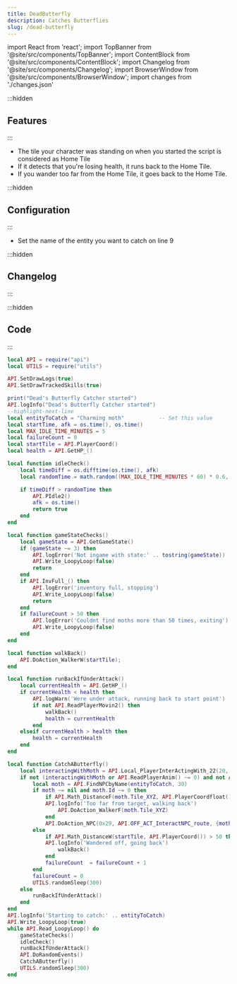 ```yaml
---
title: DeadButterfly
description: Catches Butterflies
slug: /dead-butterfly
---
```



import React from 'react';
import TopBanner from '@site/src/components/TopBanner';
import ContentBlock from '@site/src/components/ContentBlock';
import Changelog from '@site/src/components/Changelog';
import BrowserWindow from '@site/src/components/BrowserWindow';
import changes from './changes.json'

<TopBanner title="Dead Butterfly" version="2023.11" skill="Hunter">
</TopBanner>

:::hidden
## Features
:::

<ContentBlock title="Features">

- The tile your character was standing on when you started the script is considered as Home Tile
- If it detects that you're losing health, it runs back to the Home Tile.
- If you wander too far from the Home Tile, it goes back to the Home Tile.

</ContentBlock>

:::hidden
## Configuration
:::
<ContentBlock title="Configuration">

- Set the name of the entity you want to catch on line 9

</ContentBlock>

:::hidden
## Changelog
:::

<Changelog changes={changes}>

</Changelog>

:::hidden
## Code
:::

<ContentBlock title="Code">

```lua showLineNumbers
local API = require("api")
local UTILS = require("utils")

API.SetDrawLogs(true)
API.SetDrawTrackedSkills(true)

print("Dead's Butterfly Catcher started")
API.logInfo("Dead's Butterfly Catcher started")
--highlight-next-line
local entityToCatch = "Charming moth"           -- Set this value
local startTime, afk = os.time(), os.time()
local MAX_IDLE_TIME_MINUTES = 5
local failureCount = 0
local startTile = API.PlayerCoord()
local health = API.GetHP_()

local function idleCheck()
    local timeDiff = os.difftime(os.time(), afk)
    local randomTime = math.random((MAX_IDLE_TIME_MINUTES * 60) * 0.6, (MAX_IDLE_TIME_MINUTES * 60) * 0.9)

    if timeDiff > randomTime then
        API.PIdle2()
        afk = os.time()
        return true
    end
end

local function gameStateChecks()
    local gameState = API.GetGameState()
    if (gameState ~= 3) then
        API.logError('Not ingame with state:' .. tostring(gameState))
        API.Write_LoopyLoop(false)
        return
    end
    if API.InvFull_() then
        API.logError('inventory full, stopping')
        API.Write_LoopyLoop(false)
        return
    end
    if failureCount > 50 then
        API.logError('Couldnt find moths more than 50 times, exiting')
        API.Write_LoopyLoop(false)
    end
end

local function walkBack()
    API.DoAction_WalkerW(startTile);
end

local function runBackIfUnderAttack()
    local currentHealth = API.GetHP_()
    if currentHealth < health then
        API.logWarn('Were under attack, running back to start point')
        if not API.ReadPlayerMovin2() then
            walkBack()
            health = currentHealth
        end
    elseif currentHealth > health then
        health = currentHealth
    end
end

local function CatchAButterfly()
    local interactingWithMoth = API.Local_PlayerInterActingWith_22(20, entityToCatch)
    if not (interactingWithMoth or API.ReadPlayerAnim() ~= 0) and not API.ReadPlayerMovin2() then
        local moth = API.FindNPCbyName(entityToCatch, 30)
        if moth ~= nil and moth.Id ~= 0 then
            if API.Math_DistanceF(moth.Tile_XYZ, API.PlayerCoordfloat()) > 50 then
            API.logInfo('Too far from target, walking back')
                API.DoAction_WalkerF(moth.Tile_XYZ)
            end
            API.DoAction_NPC(0x29, API.OFF_ACT_InteractNPC_route, {moth.Id}, 50)
        else
            if API.Math_DistanceW(startTile, API.PlayerCoord()) > 50 then
            API.logInfo('Wandered off, going back')
                walkBack()
            end
            failureCount  = failureCount + 1
        end
        failureCount = 0
        UTILS.randomSleep(300)
    else
        runBackIfUnderAttack()
    end
end
API.logInfo('Starting to catch:' .. entityToCatch)
API.Write_LoopyLoop(true)
while API.Read_LoopyLoop() do
    gameStateChecks()
    idleCheck()
    runBackIfUnderAttack()
    API.DoRandomEvents()
    CatchAButterfly()
    UTILS.randomSleep(300)
end
```

</ContentBlock>
